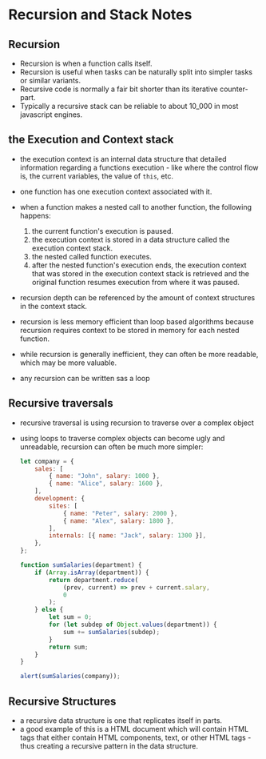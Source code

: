 # Recursion and Stack Notes

## Recursion

-   Recursion is when a function calls itself.
-   Recursion is useful when tasks can be naturally split into simpler tasks or similar variants.
-   Recursive code is normally a fair bit shorter than its iterative counter-part.
-   Typically a recursive stack can be reliable to about 10_000 in most javascript engines.

## the Execution and Context stack

-   the execution context is an internal data structure that detailed information regarding a functions execution - like where the control flow is, the current variables, the value of `this`, etc.
-   one function has one execution context associated with it.
-   when a function makes a nested call to another function, the following happens:

    1.  the current function's execution is paused.
    2.  the execution context is stored in a data structure called the execution context stack.
    3.  the nested called function executes.
    4.  after the nested function's execution ends, the execution context that was stored in the execution context stack is retrieved and the original function resumes execution from where it was paused.

-   recursion depth can be referenced by the amount of context structures in the context stack.
-   recursion is less memory efficient than loop based algorithms because recursion requires context to be stored in memory for each nested function.
-   while recursion is generally inefficient, they can often be more readable, which may be more valuable.
-   any recursion can be written sas a loop

## Recursive traversals

-   recursive traversal is using recursion to traverse over a complex object
-   using loops to traverse complex objects can become ugly and unreadable, recursion can often be much more simpler:

    ```javascript
    let company = {
        sales: [
            { name: "John", salary: 1000 },
            { name: "Alice", salary: 1600 },
        ],
        development: {
            sites: [
                { name: "Peter", salary: 2000 },
                { name: "Alex", salary: 1800 },
            ],
            internals: [{ name: "Jack", salary: 1300 }],
        },
    };

    function sumSalaries(department) {
        if (Array.isArray(department)) {
            return department.reduce(
                (prev, current) => prev + current.salary,
                0
            );
        } else {
            let sum = 0;
            for (let subdep of Object.values(department)) {
                sum += sumSalaries(subdep);
            }
            return sum;
        }
    }

    alert(sumSalaries(company));
    ```
## Recursive Structures

- a recursive data structure is one that replicates itself in parts.
- a good example of this is a HTML document which will contain HTML tags that either contain HTML components, text, or other HTML tags - thus creating a recursive pattern in the data structure.